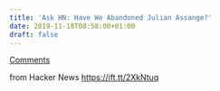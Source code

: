 ```yaml
---
title: 'Ask HN: Have We Abandoned Julian Assange?'
date: 2019-11-18T08:58:00+01:00
draft: false
---
```


[Comments](https://news.ycombinator.com/item?id=21562402)  
  
from Hacker News https://ift.tt/2XkNtuq